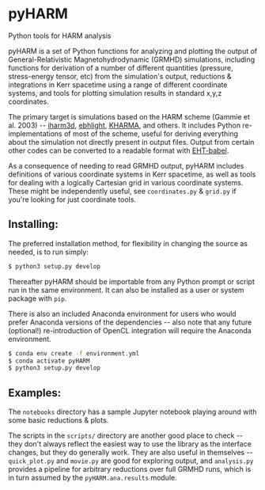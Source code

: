 # pyHARM
Python tools for HARM analysis

pyHARM is a set of Python functions for analyzing and plotting the output of General-Relativistic Magnetohydrodynamic (GRMHD) simulations, including functions for derivation of a number of different quantities (pressure, stress-energy tensor, etc) from the simulation's output, reductions & integrations in Kerr spacetime using a range of different coordinate systems, and tools for plotting simulation results in standard x,y,z coordinates. 

The primary target is simulations based on the HARM scheme (Gammie et al. 2003) -- [iharm3d](https://github.com/AFD-Illinois/iharm3d), [ebhlight](https://github.com/AFD-Illinois/ebhlight), [KHARMA](https://github.com/AFD-Illinois/kharma), and others.  It includes Python re-implementations of most of the scheme, useful for deriving everything about the simulation not directly present in output files.  Output from certain other codes can be converted to a readable format with [EHT-babel](https://github.com/AFD-Illinois/EHT-babel/).

As a consequence of needing to read GRMHD output, pyHARM includes definitions of various coordinate systems in Kerr spacetime, as well as tools for dealing with a logically Cartesian grid in various coordinate systems.  These might be independently useful, see `coordinates.py` & `grid.py` if you're looking for just coordinate tools.

## Installing:
The preferred installation method, for flexibility in changing the source as needed, is to run simply:
```bash
$ python3 setup.py develop
```
Thereafter pyHARM should be importable from any Python prompt or script run in the same environment.  It can also be installed as a user or system package with `pip`.


There is also an included Anaconda environment for users who would prefer Anaconda versions of the dependencies -- also note that any future (optional!) re-introduction of OpenCL integration will require the Anaconda environment.

```bash
$ conda env create -f environment.yml
$ conda activate pyHARM
$ python3 setup.py develop
```

## Examples:
The `notebooks` directory has a sample Jupyter notebook playing around with some basic reductions & plots.

The scripts in the `scripts/` directory are another good place to check -- they don't always reflect the easiest way to use the library as the interface changes, but they do generally work.
They are also useful in themselves -- `quick_plot.py` and `movie.py` are good for exploring output, and `analysis.py` provides a pipeline for arbitrary reductions over full GRMHD runs, which is in turn assumed by the `pyHARM.ana.results` module.
